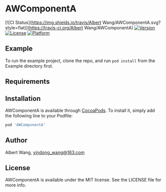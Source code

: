 # AWComponentA

[![CI Status](https://img.shields.io/travis/Albert Wang/AWComponentA.svg?style=flat)](https://travis-ci.org/Albert Wang/AWComponentA)
[![Version](https://img.shields.io/cocoapods/v/AWComponentA.svg?style=flat)](https://cocoapods.org/pods/AWComponentA)
[![License](https://img.shields.io/cocoapods/l/AWComponentA.svg?style=flat)](https://cocoapods.org/pods/AWComponentA)
[![Platform](https://img.shields.io/cocoapods/p/AWComponentA.svg?style=flat)](https://cocoapods.org/pods/AWComponentA)

## Example

To run the example project, clone the repo, and run `pod install` from the Example directory first.

## Requirements

## Installation

AWComponentA is available through [CocoaPods](https://cocoapods.org). To install
it, simply add the following line to your Podfile:

```ruby
pod 'AWComponentA'
```

## Author

Albert Wang, yindong_wang@163.com

## License

AWComponentA is available under the MIT license. See the LICENSE file for more info.
